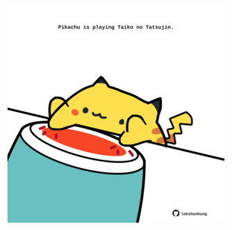 <!-- built at 16/06/2022, 13:12:36 UTC -->
<p align="center">
  <img width="500" height="500" src="./ReadmeImage.svg">
</p>
